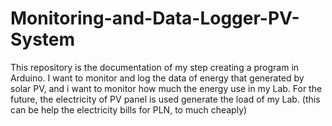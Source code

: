 # Monitoring-and-Data-Logger-PV-System
This repository is the documentation of my step creating a program in Arduino. I want to monitor and log the data of energy that generated by solar PV, and i want to monitor how much the energy use in my Lab. For the future, the electricity of PV panel is used generate the load of my Lab. (this can be help the electricity bills for PLN, to much cheaply)
